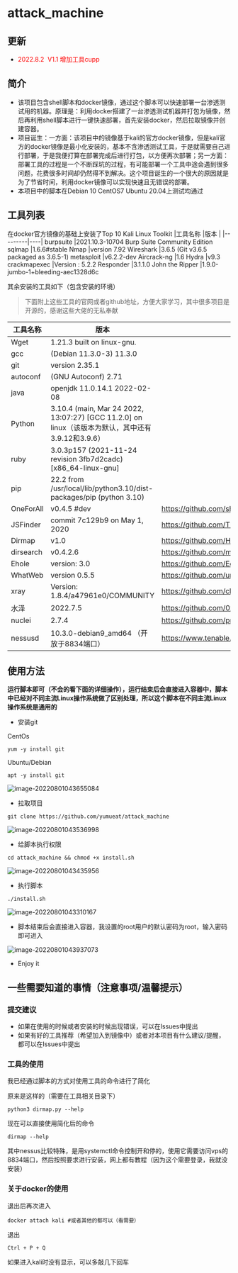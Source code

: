 # attack_machine

## 更新

+ <font color = red>2022.8.2  V1.1 增加工具cupp</font>

## 简介
+ 该项目包含shell脚本和docker镜像，通过这个脚本可以快速部署一台渗透测试用的机器。原理是：利用docker搭建了一台渗透测试机器并打包为镜像，然后再利用shell脚本进行一键快速部署，首先安装docker，然后拉取镜像并创建容器。
+ 项目诞生：一方面：该项目中的镜像基于kali的官方docker镜像，但是kali官方的docker镜像是最小化安装的，基本不含渗透测试工具，于是就需要自己进行部署，于是我便打算在部署完成后进行打包，以方便再次部署；另一方面：部署工具的过程是一个不断踩坑的过程，有可能部署一个工具中途会遇到很多问题，花费很多时间却仍然得不到解决。这个项目诞生的一个很大的原因就是为了节省时间，利用docker镜像可以实现快速且无错误的部署。
+ 本项目中的脚本在Debian 10 CentOS7 Ubuntu 20.04上测试均通过
## 工具列表
在docker官方镜像的基础上安装了Top 10 Kali Linux Toolkit
|工具名称 |版本 |
|---------|----|
burpsuite |2021.10.3-10704 Burp Suite Community Edition
sqlmap |1.6.6#stable
Nmap |version 7.92
Wireshark |3.6.5 (Git v3.6.5 packaged as 3.6.5-1)
metasploit |v6.2.2-dev
Aircrack-ng |1.6
Hydra |v9.3
crackmapexec |Version : 5.2.2
Responder |3.1.1.0
John the Ripper |1.9.0-jumbo-1+bleeding-aec1328d6c

其余安装的工具如下（包含安装的环境）
> 下面附上这些工具的官网或者github地址，方便大家学习，其中很多项目是开源的，感谢这些大佬的无私奉献

|工具名称 |版本 |官网|
|---------|----|----|
Wget |1.21.3 built on linux-gnu.
gcc |(Debian 11.3.0-3) 11.3.0
git |version 2.35.1
autoconf |(GNU Autoconf) 2.71
java |openjdk 11.0.14.1 2022-02-08
Python |3.10.4 (main, Mar 24 2022, 13:07:27) [GCC 11.2.0] on linux（该版本为默认，其中还有3.9.12和3.9.6）
ruby |3.0.3p157 (2021-11-24 revision 3fb7d2cadc) [x86_64-linux-gnu]
pip |22.2 from /usr/local/lib/python3.10/dist-packages/pip (python 3.10)
OneForAll |v0.4.5 #dev |https://github.com/shmilylty/OneForAll
JSFinder |commit 7c129b9 on May 1, 2020 |https://github.com/Threezh1/JSFinder
Dirmap |v1.0 |https://github.com/H4ckForJob/dirmap
dirsearch |v0.4.2.6 |https://github.com/maurosoria/dirsearch
Ehole |version: 3.0 |https://github.com/EdgeSecurityTeam/EHole
WhatWeb |version 0.5.5 |https://github.com/urbanadventurer/WhatWeb
xray |Version: 1.8.4/a47961e0/COMMUNITY |https://github.com/chaitin/xray
水泽 |2022.7.5 |https://github.com/0x727/ShuiZe_0x727
nuclei |2.7.4 |https://github.com/projectdiscovery/nuclei
nessusd |10.3.0-debian9_amd64 （开放于8834端口） |https://www.tenable.com/products/nessus
## 使用方法
**运行脚本即可（不会的看下面的详细操作），运行结束后会直接进入容器中，脚本中已经对不同主流Linux操作系统做了区别处理，所以这个脚本在不同主流Linux操作系统是通用的**

+ 安装git

CentOs

```
yum -y install git
```
Ubuntu/Debian
```
apt -y install git
```
![image-20220801043655084](https://user-images.githubusercontent.com/87589322/182175017-98c5ed4b-85e7-4691-8ef8-cd27043a2a9c.png)


+ 拉取项目

```
git clone https://github.com/yumueat/attack_machine
```
![image-20220801043536998](https://user-images.githubusercontent.com/87589322/182175379-f2d3f905-d86c-4917-ba3f-0ad23e278bef.png)
+ 给脚本执行权限

```
cd attack_machine && chmod +x install.sh 
```
![image-20220801043435956](https://user-images.githubusercontent.com/87589322/182175412-66e0db15-fd7c-4a47-abcd-2c7bd468fe46.png)

+ 执行脚本

```
./install.sh 
```

![image-20220801043310167](https://user-images.githubusercontent.com/87589322/182175450-954b5ce0-ed4c-434b-b80a-86c08f3579fc.png)

+ 脚本结束后会直接进入容器，我设置的root用户的默认密码为root，输入密码即可进入

![image-20220801043937073](https://user-images.githubusercontent.com/87589322/182175497-1e36aec6-499b-4c5b-9d2c-4cc9fb29f63f.png)

+ Enjoy it

## 一些需要知道的事情（注意事项/温馨提示）

### 提交建议

+ 如果在使用的时候或者安装的时候出现错误，可以在Issues中提出
+ 如果有好的工具推荐（希望加入到镜像中）或者对本项目有什么建议/提醒，都可以在Issues中提出

### 工具的使用

我已经通过脚本的方式对使用工具的命令进行了简化

原来是这样的（需要在工具相关目录下）

```shell
python3 dirmap.py --help
```

现在可以直接使用简化后的命令 

```shell
dirmap --help
```

其中nessus比较特殊，是用systemctl命令控制开和停的，使用它需要访问vps的8834端口，然后按照要求进行安装，网上都有教程（因为这个需要登录，我就没安装）

### 关于docker的使用

退出后再次进入

```shell
docker attach kali #或者其他的都可以（看需要）
```

退出

```
Ctrl + P + Q
```

如果进入kali时没有显示，可以多敲几下回车



